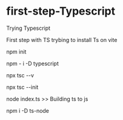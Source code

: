 # first-step-Typescript

Trying Typescript

First step with TS
trybing to install Ts on vite

npm init

npm - i -D typescript

npx tsc --v

npx tsc --init

node index.ts >> Building ts to js

npm i -D ts-node
